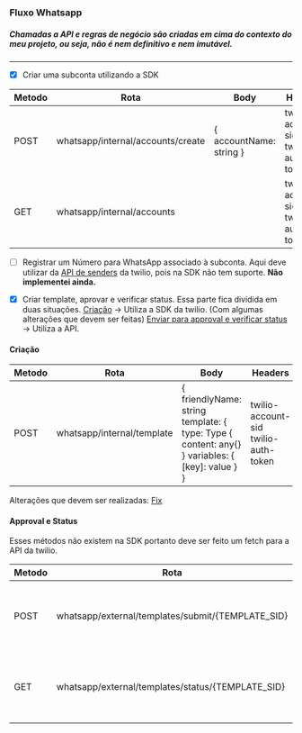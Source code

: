 ### Fluxo Whatsapp

##### Chamadas a API e regras de negócio são criadas em cima do contexto do meu projeto, ou seja, não é nem definitivo e nem imutável.
---

- [x] Criar uma subconta utilizando a SDK

| Metodo 	| Rota                              	| Body                    	| Headers                              	|
|--------	|-----------------------------------	|-------------------------	|--------------------------------------	|
| POST   	| whatsapp/internal/accounts/create 	| { accountName: string } 	| twilio-account-sid twilio-auth-token 	|
| GET    	| whatsapp/internal/accounts        	|                         	| twilio-account-sid twilio-auth-token 	|
- [ ] Registrar um Número para WhatsApp associado à subconta.
Aqui deve utilizar da [API de senders](https://www.twilio.com/docs/whatsapp/api/senders) da twilio, pois na SDK não tem suporte.
**Não implementei ainda.**   
   
- [x] Criar template, aprovar e verificar status.
Essa parte fica dividida em duas situações. 
[Criação](#criação) -> Utiliza a SDK da twilio. (Com algumas alterações que devem ser feitas)
[Enviar para approval e verificar status](#approval-e-status) -> Utiliza a API.

#### Criação
| Metodo 	| Rota                              	| Body                    	| Headers                              	|
|--------	|-----------------------------------	|-------------------------	|--------------------------------------	|
| POST   	| whatsapp/internal/template 	| {  friendlyName: string  template: {     type: Type {        content: any{}     }  variables: {     [key]: value  } } 	| twilio-account-sid twilio-auth-token |

Alterações que devem ser realizadas: [Fix](https://github.com/twilio/twilio-node/pull/1046)

#### Approval e Status
Esses métodos não existem na SDK portanto deve ser feito um fetch para a API da twilio.

| Metodo 	| Rota                                              	| Body                                	| Headers                              	|
|--------	|---------------------------------------------------	|-------------------------------------	|--------------------------------------	|
| POST   	| whatsapp/external/templates/submit/{TEMPLATE_SID} 	| {  name: string  category: string } 	| twilio-account-sid twilio-auth-token 	|
| GET    	| whatsapp/external/templates/status/{TEMPLATE_SID} 	|                                     	| twilio-account-sid twilio-auth-token 	|

